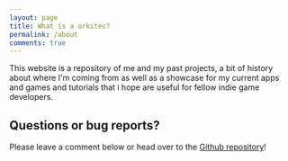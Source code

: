 ```yaml
---
layout: page
title: What is a orkitec?
permalink: /about
comments: true
---
```


This website is a repository of me and my past projects, a bit of history about where I'm coming from as well as a showcase for my current apps and games and tutorials that i hope are useful for fellow indie game developers.

## Questions or bug reports?

Please leave a comment below or head over to the <a href="https://github.com/orkitec/orkitec.github.io">Github repository</a>!</p>
